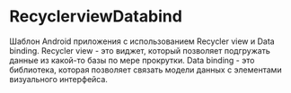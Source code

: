 # RecyclerviewDatabind
Шаблон Android приложения с использованием Recycler view и Data binding. Recycler view - это виджет, который позволяет подгружать данные из какой-то базы по мере прокрутки. Data binding - это библиотека, которая позволяет связать модели данных с элементами визуального интерфейса.
